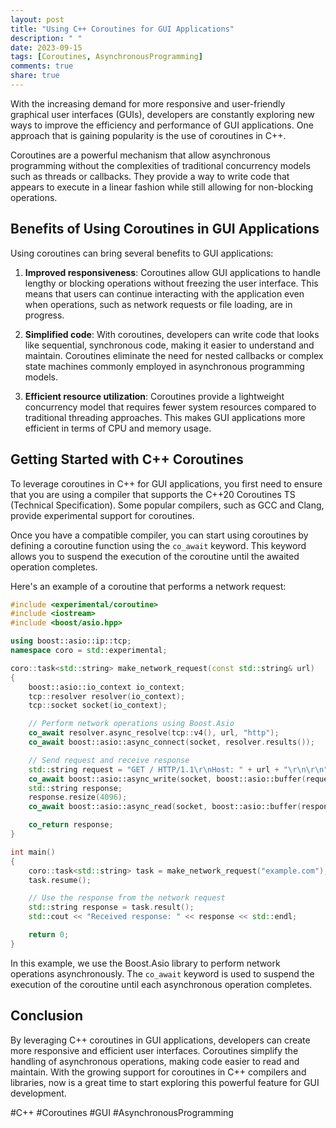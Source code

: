```yaml
---
layout: post
title: "Using C++ Coroutines for GUI Applications"
description: " "
date: 2023-09-15
tags: [Coroutines, AsynchronousProgramming]
comments: true
share: true
---
```


With the increasing demand for more responsive and user-friendly graphical user interfaces (GUIs), developers are constantly exploring new ways to improve the efficiency and performance of GUI applications. One approach that is gaining popularity is the use of coroutines in C++.

Coroutines are a powerful mechanism that allow asynchronous programming without the complexities of traditional concurrency models such as threads or callbacks. They provide a way to write code that appears to execute in a linear fashion while still allowing for non-blocking operations.

## Benefits of Using Coroutines in GUI Applications

Using coroutines can bring several benefits to GUI applications:

1. **Improved responsiveness**: Coroutines allow GUI applications to handle lengthy or blocking operations without freezing the user interface. This means that users can continue interacting with the application even when operations, such as network requests or file loading, are in progress.

2. **Simplified code**: With coroutines, developers can write code that looks like sequential, synchronous code, making it easier to understand and maintain. Coroutines eliminate the need for nested callbacks or complex state machines commonly employed in asynchronous programming models.

3. **Efficient resource utilization**: Coroutines provide a lightweight concurrency model that requires fewer system resources compared to traditional threading approaches. This makes GUI applications more efficient in terms of CPU and memory usage.

## Getting Started with C++ Coroutines

To leverage coroutines in C++ for GUI applications, you first need to ensure that you are using a compiler that supports the C++20 Coroutines TS (Technical Specification). Some popular compilers, such as GCC and Clang, provide experimental support for coroutines.

Once you have a compatible compiler, you can start using coroutines by defining a coroutine function using the `co_await` keyword. This keyword allows you to suspend the execution of the coroutine until the awaited operation completes.

Here's an example of a coroutine that performs a network request:

```cpp
#include <experimental/coroutine>
#include <iostream>
#include <boost/asio.hpp>

using boost::asio::ip::tcp;
namespace coro = std::experimental;

coro::task<std::string> make_network_request(const std::string& url)
{
    boost::asio::io_context io_context;
    tcp::resolver resolver(io_context);
    tcp::socket socket(io_context);

    // Perform network operations using Boost.Asio
    co_await resolver.async_resolve(tcp::v4(), url, "http");
    co_await boost::asio::async_connect(socket, resolver.results());

    // Send request and receive response
    std::string request = "GET / HTTP/1.1\r\nHost: " + url + "\r\n\r\n";
    co_await boost::asio::async_write(socket, boost::asio::buffer(request));
    std::string response;
    response.resize(4096);
    co_await boost::asio::async_read(socket, boost::asio::buffer(response));

    co_return response;
}

int main()
{
    coro::task<std::string> task = make_network_request("example.com");
    task.resume();

    // Use the response from the network request
    std::string response = task.result();
    std::cout << "Received response: " << response << std::endl;

    return 0;
}
```

In this example, we use the Boost.Asio library to perform network operations asynchronously. The `co_await` keyword is used to suspend the execution of the coroutine until each asynchronous operation completes.

## Conclusion

By leveraging C++ coroutines in GUI applications, developers can create more responsive and efficient user interfaces. Coroutines simplify the handling of asynchronous operations, making code easier to read and maintain. With the growing support for coroutines in C++ compilers and libraries, now is a great time to start exploring this powerful feature for GUI development.

#C++ #Coroutines #GUI #AsynchronousProgramming